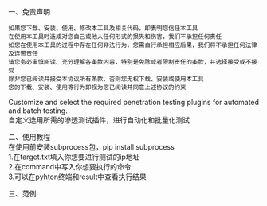 一、免责声明

    如果您下载、安装、使用、修改本工具及相关代码，即表明您信任本工具
    在使用本工具时造成对您自己或他人任何形式的损失和伤害，我们不承担任何责任
    如您在使用本工具的过程中存在任何非法行为，您需自行承担相应后果，我们将不承担任何法律及连带责任
    请您务必审慎阅读、充分理解各条款内容，特别是免除或者限制责任的条款，并选择接受或不接受
    除非您已阅读并接受本协议所有条款，否则您无权下载、安装或使用本工具
    您的下载、安装、使用等行为即视为您已阅读并同意上述协议的约束


Customize and select the required penetration testing plugins for automated and batch testing.  
自定义选用所需的渗透测试插件，进行自动化和批量化测试

二、使用教程  
在使用前安装subprocess包，pip install subprocess  
1.在target.txt填入你想要进行测试的ip地址  
2.在command中写入你想要执行的命令  
3.可以在pyhton终端和result中查看执行结果  

三、范例


